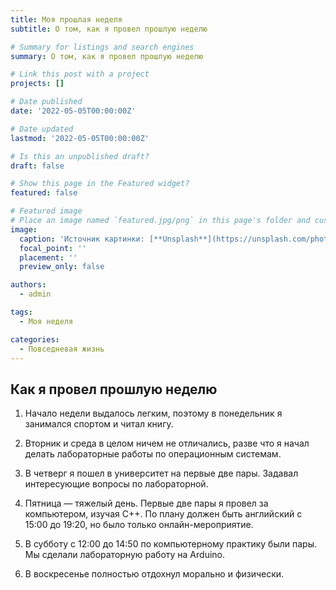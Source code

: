 ```yaml
---
title: Моя прошлая неделя
subtitle: О том, как я провел прошлую неделю

# Summary for listings and search engines
summary: О том, как я провел прошлую неделю

# Link this post with a project
projects: []

# Date published
date: '2022-05-05T00:00:00Z'

# Date updated
lastmod: '2022-05-05T00:00:00Z'

# Is this an unpublished draft?
draft: false

# Show this page in the Featured widget?
featured: false

# Featured image
# Place an image named `featured.jpg/png` in this page's folder and customize its options here.
image:
  caption: 'Источник картинки: [**Unsplash**](https://unsplash.com/photos/cdDDWLezAJ0)'
  focal_point: ''
  placement: ''
  preview_only: false

authors:
  - admin

tags:
  - Моя неделя

categories:
  - Повседневая жизнь
---
```


## Как я провел прошлую неделю

1. Начало недели выдалось легким, поэтому в понедельник я занимался спортом и читал книгу.

2. Вторник и среда в целом ничем не отличались, разве что я начал делать лабораторные работы по операционным системам.

3. В четверг я пошел в университет на первые две пары. Задавал интересующие вопросы по лабораторной.

4. Пятница — тяжелый день. Первые две пары я провел за компьютером, изучая C++. По плану должен быть английский с 15:00 до 19:20, но было только онлайн-мероприятие.

5. В субботу с 12:00 до 14:50 по компьютерному практику были пары. Мы сделали лабораторную работу на Arduino.

6. В воскресенье полностью отдохнул морально и физически.

